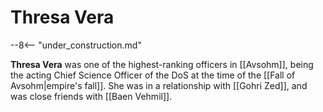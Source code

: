 # Thresa Vera

--8<-- "under_construction.md"

**Thresa Vera** was one of the highest-ranking officers in [[Avsohm]], being the acting Chief Science Officer of the DoS at the time of the [[Fall of Avsohm|empire's fall]]. She was in a relationship with [[Gohri Zed]], and was close friends with [[Baen Vehmil]].
